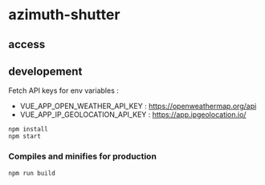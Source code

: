 # azimuth-shutter

## access

## developement
Fetch API keys for env variables : 
 - VUE_APP_OPEN_WEATHER_API_KEY : https://openweathermap.org/api
 - VUE_APP_IP_GEOLOCATION_API_KEY : https://app.ipgeolocation.io/
```
npm install
npm start
```
### Compiles and minifies for production
```
npm run build
```
